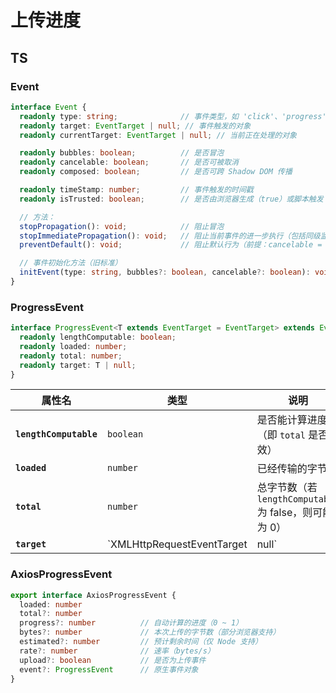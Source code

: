 # 上传进度

## TS

### Event

```ts
interface Event {
  readonly type: string;              // 事件类型，如 'click'、'progress'
  readonly target: EventTarget | null; // 事件触发的对象
  readonly currentTarget: EventTarget | null; // 当前正在处理的对象

  readonly bubbles: boolean;          // 是否冒泡
  readonly cancelable: boolean;       // 是否可被取消
  readonly composed: boolean;         // 是否可跨 Shadow DOM 传播

  readonly timeStamp: number;         // 事件触发的时间戳
  readonly isTrusted: boolean;        // 是否由浏览器生成（true）或脚本触发（false）

  // 方法：
  stopPropagation(): void;            // 阻止冒泡
  stopImmediatePropagation(): void;   // 阻止当前事件的进一步执行（包括同级监听器）
  preventDefault(): void;             // 阻止默认行为（前提：cancelable = true）

  // 事件初始化方法（旧标准）
  initEvent(type: string, bubbles?: boolean, cancelable?: boolean): void;
}

```



### ProgressEvent

```ts
interface ProgressEvent<T extends EventTarget = EventTarget> extends Event {
  readonly lengthComputable: boolean;
  readonly loaded: number;
  readonly total: number;
  readonly target: T | null;
}

```

| 属性名                 | 类型                               | 说明                                                   |
| ---------------------- | ---------------------------------- | ------------------------------------------------------ |
| **`lengthComputable`** | `boolean`                          | 是否能计算进度（即 `total` 是否有效）                  |
| **`loaded`**           | `number`                           | 已经传输的字节数                                       |
| **`total`**            | `number`                           | 总字节数（若 `lengthComputable` 为 false，则可能为 0） |
| **`target`**           | `XMLHttpRequestEventTarget | null` | 事件触发的目标对象                                     |

### AxiosProgressEvent

```ts
export interface AxiosProgressEvent {
  loaded: number
  total?: number
  progress?: number          // 自动计算的进度（0 ~ 1）
  bytes?: number             // 本次上传的字节数（部分浏览器支持）
  estimated?: number         // 预计剩余时间（仅 Node 支持）
  rate?: number              // 速率（bytes/s）
  upload?: boolean           // 是否为上传事件
  event?: ProgressEvent      // 原生事件对象
}

```


